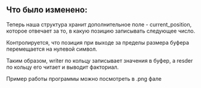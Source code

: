 ## Что было изменено: 
Теперь наша структура хранит дополнительное поле - current_position, которое отвечает за то, в какую позицию записывать следующее число.

Контролируется, что позиция при выходе за пределы размера буфера перемещается на нулевой символ.

Таким образом, writer по кольцу записывает значения в буфер, а resder по кольцу его читает и выводит факториал.

Пример работы программы можно посмотреть в .png фале
